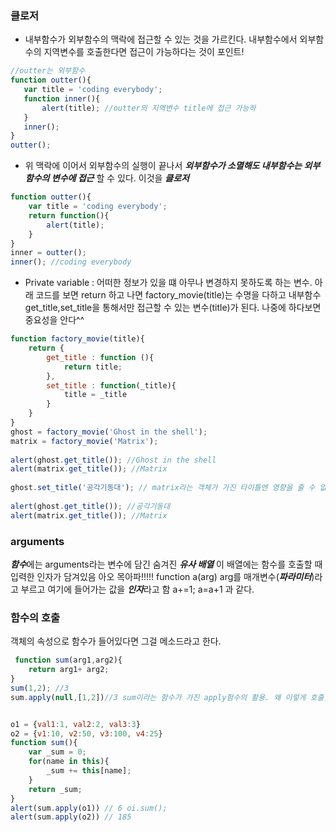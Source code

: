  ### 클로저 
 - 내부함수가 외부함수의 맥락에 접근할 수 있는 것을 가르킨다.
 내부함수에서 외부함수의 지역변수를 호출한다면 접근이 가능하다는 것이 포인트!
 ```javascript
//outter는 외부함수 
function outter(){
    var title = 'coding everybody';  
    function inner(){        
        alert(title); //outter의 지역변수 title에 접근 가능하
    }
    inner();
}
outter();
```
- 위 맥락에 이어서 외부함수의 실행이 끝나서 ***외부함수가 소멸해도 내부함수는 외부함수의 변수에 접근*** 할 수 있다. 이것을 ***클로저***
```javascript
function outter(){
    var title = 'coding everybody';  
    return function(){        
        alert(title);
    }
}
inner = outter(); 
inner(); //coding everybody
```

- Private variable : 어떠한 정보가 있을 떄 아무나 변경하지 못하도록 하는 변수.
아래 코드를 보면 return 하고 나면 factory_movie(title)는 수명을 다하고 내부함수 get_title,set_title을 통해서만 접근할 수 있는 변수(title)가 된다.
나중에 하다보면 중요성을 안다^^
```javascript
function factory_movie(title){
    return {
        get_title : function (){
            return title;
        },
        set_title : function(_title){
            title = _title
        }
    }
}
ghost = factory_movie('Ghost in the shell');
matrix = factory_movie('Matrix');
 
alert(ghost.get_title()); //Ghost in the shell
alert(matrix.get_title()); //Matrix
 
ghost.set_title('공각기동대'); // matrix라는 객체가 가진 타이틀엔 영향을 줄 수 없
 
alert(ghost.get_title()); //공각기동대
alert(matrix.get_title()); //Matrix 
```

### arguments
***함수***에는 arguments라는 변수에 담긴 숨겨진 ***유사 배열*** 이 배열에는 함수를 호출할 때 입력한 인자가 담겨있음 아오 목아파!!!!!
function a(arg) arg를 매개변수(***파라미터***)라고 부르고 여기에 들어가는 값을 ***인자***라고 함
a+=1; a=a+1 과 같다.

### 함수의 호출
객체의 속성으로 함수가 들어있다면 그걸 메소드라고 한다. 

```javascript
 function sum(arg1,arg2){
    return arg1+ arg2;
}
sum(1,2); //3
sum.apply(null,[1,2])//3 sum이라는 함수가 가진 apply험수의 활용. 왜 이렇게 호출함?  


o1 = {val1:1, val2:2, val3:3}
o2 = {v1:10, v2:50, v3:100, v4:25}
function sum(){
    var _sum = 0;
    for(name in this){
        _sum += this[name];
    }
    return _sum;
}
alert(sum.apply(o1)) // 6 oi.sum();
alert(sum.apply(o2)) // 185
```
